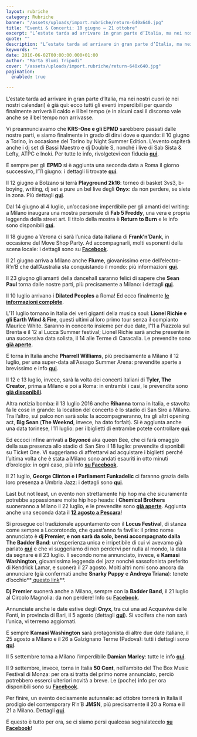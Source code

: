 ```yaml
---
layout: rubriche
category: Rubriche
banner: "/assets/uploads/import.rubriche/return-640x640.jpg"
title: "Eventi & Concerti: 10 giugno – 21 ottobre"
excerpt: "L’estate tarda ad arrivare in gran parte d’Italia, ma nei nostri cuori (e nei nostri calendari) è già qui: ecco tutti gli eventi imperdibili per quando finalmente arriverà il caldo e il bel tempo (e in alcuni casi il discorso vale anche se il bel tempo non arrivasse. Vi preannunciavamo che KRS-One e gli EPMD [&hellip"
quote: ""
description: "L’estate tarda ad arrivare in gran parte d’Italia, ma nei nostri cuori (e nei nostri calendari) è già qui: ecco tutti gli eventi imperdibili per quando finalmente arriverà il caldo e il bel tempo (e in alcuni casi il discorso vale anche se il bel tempo non arrivasse. Vi preannunciavamo che KRS-One e gli EPMD [&hellip"
keywords: ""
date: 2016-06-02T00:00:00.000+01:00
author: "Marta Blumi Tripodi"
cover: "/assets/uploads/import.rubriche/return-640x640.jpg"
pagination:
  enabled: true

---
```


L’estate tarda ad arrivare in gran parte d’Italia, ma nei nostri cuori (e nei nostri calendari) è già qui: ecco tutti gli eventi imperdibili per quando finalmente arriverà il caldo e il bel tempo (e in alcuni casi il discorso vale anche se il bel tempo non arrivasse.

Vi preannunciavamo che **KRS-One e gli EPMD** sarebbero passati dalle nostre parti, e siamo finalmente in grado di dirvi dove e quando: il 10 giugno a Torino, in occasione del Torino by Night Summer Edition. L’evento ospiterà anche i dj set di Bassi Maestro e dj Double S, nonché i live di Sab Sista & Lefty, ATPC e Inoki. Per tutte le info, rivolgetevi con fiducia [**qui**](https://www.facebook.com/events/108250062921038/).

E sempre per gli **EPMD** si è aggiunta una seconda data a Roma il giorno successivo, l’11 giugno: i dettagli li trovate [**qui**](https://www.facebook.com/events/130496314023006/).

Il 12 giugno a Bolzano si terrà **Playground 2k16**: torneo di basket 3vs3, b-boying, writing, dj set e pure un bel live degli **Onyx**: da non perdere, se siete in zona. Più dettagli [**qui**](https://www.facebook.com/events/565009776992886/).

Dal 14 giugno al 4 luglio, un’occasione imperdibile per gli amanti del writing: a Milano inaugura una mostra personale di **Fab 5 Freddy**, una vera e propria leggenda della street art. Il titolo della mostra è **Return to Burn** e le info sono disponibili [**qui**](https://www.facebook.com/events/1164239230266477/).

Il 18 giugno a Verona ci sarà l’unica data italiana di **Frank’n’Dank**, in occasione del Move Shop Party. Ad accompagnarli, molti esponenti della scena locale: i dettagli sono su [**Facebook**](https://www.facebook.com/events/1104986469548301/).

Il 21 giugno arriva a Milano anche **Flume**, giovanissimo eroe dell’electro-R’n’B che dall’Australia sta conquistando il mondo: più informazioni [**qui**](https://www.facebook.com/events/547476328710854/).

Il 23 giugno gli amanti della dancehall saranno felici di sapere che **Sean Paul** torna dalle nostre parti, più precisamente a Milano: i dettagli **[qui](https://www.facebook.com/events/1568012920176917/)**.

Il 10 luglio arrivano i **Dilated Peoples** a Roma! Ed ecco finalmente [**le informazioni complete**](https://www.facebook.com/events/1720483704882997/).

L’11 luglio tornano in Italia dei veri giganti della musica soul: **Lionel Richie e gli Earth Wind & Fire**, questi ultimi al loro primo tour senza il compianto Maurice White. Saranno in concerto insieme per due date, l’11 a Piazzola sul Brenta e il 12 al Lucca Summer festival; Lionel Richie sarà anche presente in una successiva data solista, il 14 alle Terme di Caracalla. Le prevendite sono **[già aperte](http://www.ticketone.it/tickets.html?affiliate=IGA&doc=erdetaila&fun=erdetail&erid=1582338&includeOnlybookable=true&xtor=SEC-303030332-GOO)**.

E torna in Italia anche **Pharrell Williams**, più precisamente a Milano il 12 luglio, per una super-data all’Assago Summer Arena: prevendite aperte a brevissimo e info **[qui](https://www.facebook.com/events/218761501834997/)**.

Il 12 e 13 luglio, invece, sarà la volta dei concerti italiani di **Tyler, The Creator**, prima a Milano e poi a Roma: in entrambi i casi, le prevendite sono **[già disponibili](http://www.vivoconcerti.com/artisti/tyler-the-creator)**.

Altra notizia bomba: il 13 luglio 2016 anche **Rihanna** torna in Italia, e stavolta fa le cose in grande: la location del concerto è lo stadio di San Siro a Milano. Tra l’altro, sul palco non sarà sola: la accompagneranno, tra gli altri opening act, **Big Sean** (**The Weeknd**, invece, ha dato forfait). Si è aggiunta anche una data torinese, l’11 luglio: per i biglietti di entrambe potete controllare **[qui](https://www.livenation.it/show/788444/rihanna-anti-world-tour/milano/2016-07-13/it)**.

Ed eccoci infine arrivati a **Beyoncé** aka queen Bee, che ci farà omaggio della sua presenza allo stadio di San Siro il 18 luglio: prevendite disponibili su Ticket One. Vi suggeriamo di affrettarvi ad acquistare i biglietti perché l’ultima volta che è stata a Milano sono andati esauriti in otto minuti d’orologio: in ogni caso, più info **[su Facebook](https://www.facebook.com/events/1668905290064018/)**.

Il 21 luglio, **George Clinton e i Parliament Funkadelic** ci faranno grazia della loro presenza a Umbria Jazz: i dettagli sono **[qui](http://www.umbriajazz.com/pagine/15-luglio)**.

Last but not least, un evento non strettamente hip hop ma che sicuramente potrebbe appassionare molte hip hop heads: i **Chemical Brothers** suoneranno a Milano il 22 luglio, e le prevendite sono **[già aperte](http://www.ticketone.it/the-chemical-brothers-biglietti.html?affiliate=ITT&doc=artistPages/tickets&fun=artist&action=tickets&kuid=458808)**. Aggiunta anche una seconda data il **[12 agosto a Pescara](http://www.circolomagnolia.it/evento/3226/B-REAL-of-CYPRESS-HILL-DEMRICK-RODIGAN-and-more)**!

Si prosegue col tradizionale appuntamento con il **Locus Festival**, di stanza come sempre a Locorotondo, che quest’anno fa faville: il primo nome annunciato è **dj Premier, e non sarà da solo, bensì accompagnato dalla The Badder Band**: un’esperienza unica e irripetibile di cui vi avevamo già parlato **[qui](https://hotmc.com/dj-premier-e-in-tour-con-una-band-ecco-il-video-della-loro-performance/)** e che vi suggeriamo di non perdervi per nulla al mondo, la data da segnare è il 23 luglio. Il secondo nome annunciato, invece, è **Kamasi Washington**, giovanissima leggenda del jazz nonché sassofonista preferito di Kendrick Lamar, e suonerà il 27 agosto. Molti altri nomi sono ancora da annunciare (già confermati anche **Snarky Puppy** e **Andreya Triana**): tenete d’occhio**[ questo link](http://www.locusfestival.it/)**.

**Dj Premier** suonerà anche a Milano, sempre con la **Badder Band**, il 21 luglio al Circolo Magnolia: da non perdere! Info su [**Facebook**](https://www.facebook.com/events/1767296840166808/).

Annunciate anche le date estive degli **Onyx**, tra cui una ad Acquaviva delle Fonti, in provincia di Bari, il 5 agosto (dettagli [**qui**](https://www.facebook.com/events/239819466383349/)). Si vocifera che non sarà l’unica, vi terremo aggiornati.

E sempre **Kamasi Washington** sarà protagonista di altre due date italiane, il 25 agosto a Milano e il 26 a Galzignano Terme (Padova): tutti i dettagli sono **[qui](http://www.radarconcerti.com/)**.

Il 5 settembre torna a Milano l’imperdibile **Damian Marley**: tutte le info [**qui**](https://www.facebook.com/events/1675587356042699/).

Il 9 settembre, invece, torna in Italia **50 Cent**, nell’ambito del The Box Music Festival di Monza: per ora si tratta del primo nome annunciato, perciò potrebbero esserci ulteriori novità a breve. Le (poche) info per ora disponibili sono su [**Facebook**](https://www.facebook.com/events/1005890956169275/).

Per finire, un evento decisamente autunnale: ad ottobre tornerà in Italia il prodigio del contemporary R’n’B **JMSN**, più precisamente il 20 a Roma e il 21 a Milano. Dettagli [**qui**](http://www.radarconcerti.com/jmsn-nuovo-album-e-due-date-in-italia-ad-ottobre/).

E questo è tutto per ora, se ci siamo persi qualcosa segnalatecelo **[su Facebook](https://www.facebook.com/hotmcmag/)**!